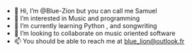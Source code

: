 - 👋 Hi, I’m @Blue-Zion but you can call me Samuel
- 👀 I’m interested in Music and programming
- 🌱 I’m currently learning Python , and songwriting
- 💞️ I’m looking to collaborate on music oriented software
- 📫 You should be able to reach me at blue_lion@outlook.fr

<!---
Blue-Zion/Blue-Zion is a ✨ special ✨ repository because its `README.md` (this file) appears on your GitHub profile.
You can click the Preview link to take a look at your changes.
--->
